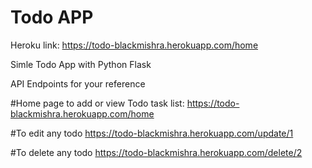 # Todo APP
Heroku link: https://todo-blackmishra.herokuapp.com/home


Simle Todo App with Python Flask


API Endpoints for your reference

#Home page to add or view Todo task list:
https://todo-blackmishra.herokuapp.com/home

#To edit any todo
https://todo-blackmishra.herokuapp.com/update/1

#To delete any todo
https://todo-blackmishra.herokuapp.com/delete/2
